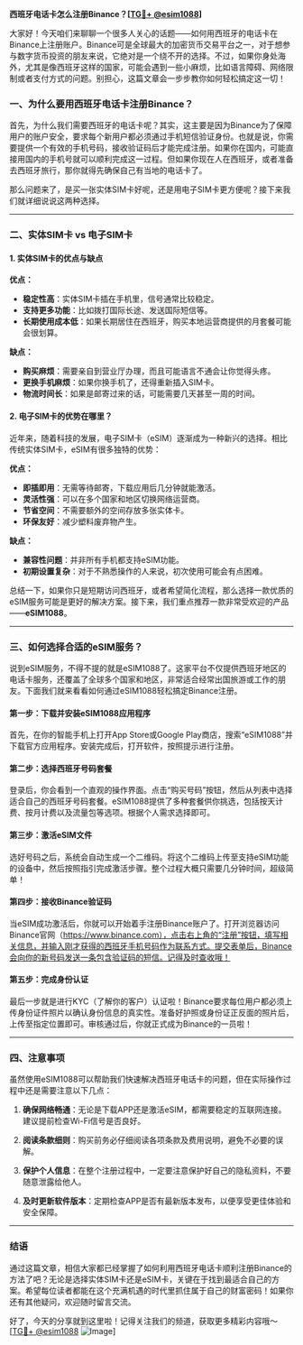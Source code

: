 **西班牙电话卡怎么注册Binance？[[TG💪+ @esim1088](https://t.me/s/esim1088)]**

大家好！今天咱们来聊聊一个很多人关心的话题——如何用西班牙的电话卡在Binance上注册账户。Binance可是全球最大的加密货币交易平台之一，对于想参与数字货币投资的朋友来说，它绝对是一个绕不开的选择。不过，如果你身处海外，尤其是像西班牙这样的国家，可能会遇到一些小麻烦，比如语言障碍、网络限制或者支付方式的问题。别担心，这篇文章会一步步教你如何轻松搞定这一切！

### 一、为什么要用西班牙电话卡注册Binance？

首先，为什么我们需要西班牙的电话卡呢？其实，这主要是因为Binance为了保障用户的账户安全，要求每个新用户都必须通过手机短信验证身份。也就是说，你需要提供一个有效的手机号码，接收验证码后才能完成注册。如果你在国内，可能直接用国内的手机号就可以顺利完成这一过程。但如果你现在人在西班牙，或者准备去西班牙旅行，那你就得先确保自己有当地的电话卡了。

那么问题来了，是买一张实体SIM卡好呢，还是用电子SIM卡更方便呢？接下来我们就详细说说这两种选择。

---

### 二、实体SIM卡 vs 电子SIM卡

#### 1. 实体SIM卡的优点与缺点

**优点：**
- **稳定性高**：实体SIM卡插在手机里，信号通常比较稳定。
- **支持更多功能**：比如拨打国际长途、发送国际短信等。
- **长期使用成本低**：如果长期居住在西班牙，购买本地运营商提供的月套餐可能会很划算。

**缺点：**
- **购买麻烦**：需要亲自到营业厅办理，而且可能语言不通会让你觉得头疼。
- **更换手机麻烦**：如果你换手机了，还得重新插入SIM卡。
- **物流时间长**：如果是邮寄过来的话，可能需要几天甚至一周的时间。

#### 2. 电子SIM卡的优势在哪里？

近年来，随着科技的发展，电子SIM卡（eSIM）逐渐成为一种新兴的选择。相比传统实体SIM卡，eSIM有很多独特的优势：

**优点：**
- **即插即用**：无需等待邮寄，下载应用后几分钟就能激活。
- **灵活性强**：可以在多个国家和地区切换网络运营商。
- **节省空间**：不需要额外的空间存放多张实体卡。
- **环保友好**：减少塑料废弃物产生。

**缺点：**
- **兼容性问题**：并非所有手机都支持eSIM功能。
- **初期设置复杂**：对于不熟悉操作的人来说，初次使用可能会有点困难。

总结一下，如果你只是短期访问西班牙，或者希望简化流程，那么选择一款优质的eSIM服务可能是更好的解决方案。接下来，我们重点推荐一款非常受欢迎的产品——**eSIM1088**。

---

### 三、如何选择合适的eSIM服务？

说到eSIM服务，不得不提的就是eSIM1088了。这家平台不仅提供西班牙地区的电话卡服务，还覆盖了全球多个国家和地区，非常适合经常出国旅游或工作的朋友。下面我们就来看看如何通过eSIM1088轻松搞定Binance注册。

#### 第一步：下载并安装eSIM1088应用程序

首先，在你的智能手机上打开App Store或Google Play商店，搜索“eSIM1088”并下载官方应用程序。安装完成后，打开软件，按照提示进行注册。

#### 第二步：选择西班牙号码套餐

登录后，你会看到一个直观的操作界面。点击“购买号码”按钮，然后从列表中选择适合自己的西班牙号码套餐。eSIM1088提供了多种套餐供你挑选，包括按天计费、按月计费以及流量包等选项。根据个人需求选择即可。

#### 第三步：激活eSIM文件

选好号码之后，系统会自动生成一个二维码。将这个二维码上传至支持eSIM功能的设备中，然后按照指引完成激活步骤。整个过程大概只需要几分钟时间，超级简单！

#### 第四步：接收Binance验证码

当eSIM成功激活后，你就可以开始着手注册Binance账户了。打开浏览器访问Binance官网（https://www.binance.com），点击右上角的“注册”按钮，填写相关信息，并输入刚才获得的西班牙手机号码作为联系方式。提交表单后，Binance会向你的新号码发送一条包含验证码的短信。记得及时查收哦！

#### 第五步：完成身份认证

最后一步就是进行KYC（了解你的客户）认证啦！Binance要求每位用户都必须上传身份证件照片以确认身份信息的真实性。准备好护照或身份证正反面的照片后，上传至指定位置即可。审核通过后，你就正式成为Binance的一员啦！

---

### 四、注意事项

虽然使用eSIM1088可以帮助我们快速解决西班牙电话卡的问题，但在实际操作过程中还是需要注意以下几点：

1. **确保网络畅通**：无论是下载APP还是激活eSIM，都需要稳定的互联网连接。建议提前检查Wi-Fi信号是否良好。
   
2. **阅读条款细则**：购买前务必仔细阅读各项条款及费用说明，避免不必要的误解。

3. **保护个人信息**：在整个注册过程中，一定要注意保护好自己的隐私资料，不要随意泄露给他人。

4. **及时更新软件版本**：定期检查APP是否有最新版本发布，以便享受更佳体验和安全保障。

---

### 结语

通过这篇文章，相信大家都已经掌握了如何利用西班牙电话卡顺利注册Binance的方法了吧？无论是选择实体SIM卡还是eSIM卡，关键在于找到最适合自己的方案。希望每位读者都能在这个充满机遇的时代里抓住属于自己的财富密码！如果你还有其他疑问，欢迎随时留言交流。

好了，今天的分享就到这里啦！记得关注我们的频道，获取更多精彩内容哦～ [[TG💪+ @esim1088](https://t.me/s/esim1088) ![Image](https://i.postimg.cc/4NQfJmqS/Snipaste-2025-05-13-00-14-12.png)]